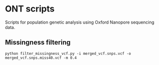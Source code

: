# ONT scripts
Scripts for population genetic analysis using Oxford Nanopore sequencing data.
## Missingness filtering
```python filter_missingness_vcf.py -i merged_vcf.snps.vcf -o merged_vcf.snps.miss40.vcf -m 0.4```
